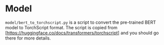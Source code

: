 # Model
`model/bert_to_torchscript.py` is a script to convert the pre-trained BERT model to TorchScript format. The script is copied from [https://huggingface.co/docs/transformers/torchscript] and you should go there for more details.
